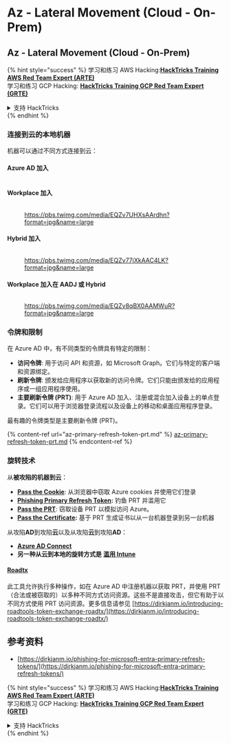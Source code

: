 # Az - Lateral Movement (Cloud - On-Prem)

## Az - Lateral Movement (Cloud - On-Prem)

{% hint style="success" %}
学习和练习 AWS Hacking:<img src="/.gitbook/assets/image.png" alt="" data-size="line">[**HackTricks Training AWS Red Team Expert (ARTE)**](https://training.hacktricks.xyz/courses/arte)<img src="/.gitbook/assets/image.png" alt="" data-size="line">\
学习和练习 GCP Hacking: <img src="/.gitbook/assets/image (2).png" alt="" data-size="line">[**HackTricks Training GCP Red Team Expert (GRTE)**<img src="/.gitbook/assets/image (2).png" alt="" data-size="line">](https://training.hacktricks.xyz/courses/grte)

<details>

<summary>支持 HackTricks</summary>

* 查看 [**订阅计划**](https://github.com/sponsors/carlospolop)!
* **加入** 💬 [**Discord 群组**](https://discord.gg/hRep4RUj7f) 或 [**telegram 群组**](https://t.me/peass) 或 **关注** 我们的 **Twitter** 🐦 [**@hacktricks\_live**](https://twitter.com/hacktricks\_live)**.**
* **通过提交 PRs 分享黑客技巧到** [**HackTricks**](https://github.com/carlospolop/hacktricks) 和 [**HackTricks Cloud**](https://github.com/carlospolop/hacktricks-cloud) github 仓库。

</details>
{% endhint %}

### 连接到云的本地机器

机器可以通过不同方式连接到云：

#### Azure AD 加入

<figure><img src="../../../.gitbook/assets/image (259).png" alt=""><figcaption></figcaption></figure>

#### Workplace 加入

<figure><img src="../../../.gitbook/assets/image (222).png" alt=""><figcaption><p><a href="https://pbs.twimg.com/media/EQZv7UHXsAArdhn?format=jpg&#x26;name=large">https://pbs.twimg.com/media/EQZv7UHXsAArdhn?format=jpg&#x26;name=large</a></p></figcaption></figure>

#### Hybrid 加入

<figure><img src="../../../.gitbook/assets/image (178).png" alt=""><figcaption><p><a href="https://pbs.twimg.com/media/EQZv77jXkAAC4LK?format=jpg&#x26;name=large">https://pbs.twimg.com/media/EQZv77jXkAAC4LK?format=jpg&#x26;name=large</a></p></figcaption></figure>

#### Workplace 加入在 AADJ 或 Hybrid

<figure><img src="../../../.gitbook/assets/image (252).png" alt=""><figcaption><p><a href="https://pbs.twimg.com/media/EQZv8qBX0AAMWuR?format=jpg&#x26;name=large">https://pbs.twimg.com/media/EQZv8qBX0AAMWuR?format=jpg&#x26;name=large</a></p></figcaption></figure>

### 令牌和限制 <a href="#tokens-and-limitations" id="tokens-and-limitations"></a>

在 Azure AD 中，有不同类型的令牌具有特定的限制：

* **访问令牌**: 用于访问 API 和资源，如 Microsoft Graph。它们与特定的客户端和资源绑定。
* **刷新令牌**: 颁发给应用程序以获取新的访问令牌。它们只能由颁发给的应用程序或一组应用程序使用。
* **主要刷新令牌 (PRT)**: 用于 Azure AD 加入、注册或混合加入设备上的单点登录。它们可以用于浏览器登录流程以及设备上的移动和桌面应用程序登录。

最有趣的令牌类型是主要刷新令牌 (PRT)。

{% content-ref url="az-primary-refresh-token-prt.md" %}
[az-primary-refresh-token-prt.md](az-primary-refresh-token-prt.md)
{% endcontent-ref %}

### 旋转技术

从**被攻陷的机器到云**：

* [**Pass the Cookie**](az-pass-the-cookie.md): 从浏览器中窃取 Azure cookies 并使用它们登录
* [**Phishing Primary Refresh Token**](az-phishing-primary-refresh-token-microsoft-entra.md)**:** 钓鱼 PRT 并滥用它
* [**Pass the PRT**](pass-the-prt.md): 窃取设备 PRT 以模拟访问 Azure。
* [**Pass the Certificate**](az-pass-the-certificate.md)**:** 基于 PRT 生成证书以从一台机器登录到另一台机器

从攻陷**AD**到攻陷**云**以及从攻陷**云**到攻陷**AD**：

* [**Azure AD Connect**](azure-ad-connect-hybrid-identity/)
* **另一种从云到本地的旋转方式是** [**滥用 Intune**](../az-services/intune.md)

#### [Roadtx](https://github.com/dirkjanm/ROADtools)

此工具允许执行多种操作，如在 Azure AD 中注册机器以获取 PRT，并使用 PRT（合法或被窃取的）以多种不同方式访问资源。这些不是直接攻击，但它有助于以不同方式使用 PRT 访问资源。更多信息请参见 [https://dirkjanm.io/introducing-roadtools-token-exchange-roadtx/](https://dirkjanm.io/introducing-roadtools-token-exchange-roadtx/)

## 参考资料

* [https://dirkjanm.io/phishing-for-microsoft-entra-primary-refresh-tokens/](https://dirkjanm.io/phishing-for-microsoft-entra-primary-refresh-tokens/)

{% hint style="success" %}
学习和练习 AWS Hacking:<img src="/.gitbook/assets/image.png" alt="" data-size="line">[**HackTricks Training AWS Red Team Expert (ARTE)**](https://training.hacktricks.xyz/courses/arte)<img src="/.gitbook/assets/image.png" alt="" data-size="line">\
学习和练习 GCP Hacking: <img src="/.gitbook/assets/image (2).png" alt="" data-size="line">[**HackTricks Training GCP Red Team Expert (GRTE)**<img src="/.gitbook/assets/image (2).png" alt="" data-size="line">](https://training.hacktricks.xyz/courses/grte)

<details>

<summary>支持 HackTricks</summary>

* 查看 [**订阅计划**](https://github.com/sponsors/carlospolop)!
* **加入** 💬 [**Discord 群组**](https://discord.gg/hRep4RUj7f) 或 [**telegram 群组**](https://t.me/peass) 或 **关注** 我们的 **Twitter** 🐦 [**@hacktricks\_live**](https://twitter.com/hacktricks\_live)**.**
* **通过提交 PRs 分享黑客技巧到** [**HackTricks**](https://github.com/carlospolop/hacktricks) 和 [**HackTricks Cloud**](https://github.com/carlospolop/hacktricks-cloud) github 仓库。

</details>
{% endhint %}
